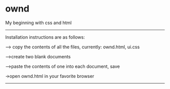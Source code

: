 ownd
====

My beginning with css and html

---------------------------------



Installation instructions are as follows:

--> copy the contents of all the files, currently: ownd.html, ui.css

-->create two blank documents

-->paste the contents of one into each document, save

->open ownd.html in your favorite browser


----------------------------------
